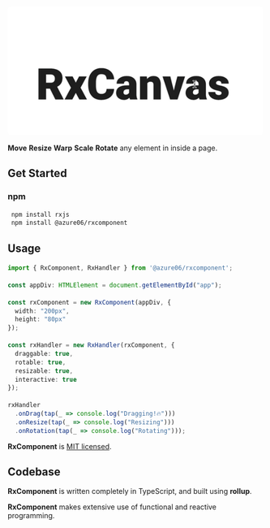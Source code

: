 <p align="center">
  <img src="resources/rxcanvas.gif" style="border-radius: 5px;" alt="RxCanvas" width="566"/>
</p>

**Move** **Resize** **Warp** **Scale** **Rotate** any element in inside a page.

## Get Started

### npm

```sh
 npm install rxjs
 npm install @azure06/rxcomponent
```

## Usage

```ts
import { RxComponent, RxHandler } from '@azure06/rxcomponent';

const appDiv: HTMLElement = document.getElementById("app");

const rxComponent = new RxComponent(appDiv, {
  width: "200px",
  height: "80px"
});

const rxHandler = new RxHandler(rxComponent, {
  draggable: true,
  rotable: true,
  resizable: true,
  interactive: true
});

rxHandler
  .onDrag(tap(_ => console.log("Dragging!🔥")))
  .onResize(tap(_ => console.log("Resizing")))
  .onRotation(tap(_ => console.log("Rotating")));

```

**RxComponent** is [MIT licensed](LICENSE).

## Codebase

**RxComponent** is written completely in TypeScript, and built using **rollup**.

**RxComponent** makes extensive use of functional and reactive programming.

